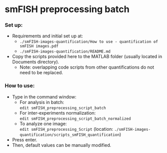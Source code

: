 # smFISH preprocessing batch

### Set up:
* Requirements and initial set up at:
    - `./smFISH-images-quantification/How to use - quantification of smFISH images.pdf`
    - `./smFISH-images-quantification/README.md`
* Copy the scripts provided here to the MATLAB folder (usually located in Documents directory).
    - Note: overlapping code scripts from other quantifications do not need to be replaced.

### How to use:
- Type in the command window:<br>
    - For analysis in batch:<br>`edit smFISH_preprocessing_script_batch`
    - For inter-experiments normalization:<br>`edit smFISH_preprocessing_script_batch_normalized`
    - To analyze one image:<br>`edit smFISH_preprocessing_Script` (location: `./smFISH-images-quantification/scripts_smFISH_quantification`)
- Press enter.
- Then, default values can be manually modified.
